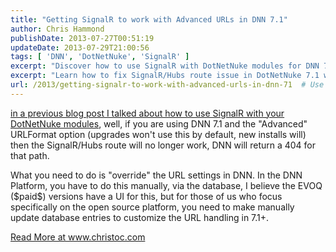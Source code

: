 ```yaml
---
title: "Getting SignalR to work with Advanced URLs in DNN 7.1"
author: Chris Hammond
publishDate: 2013-07-27T00:51:19
updateDate: 2013-07-29T21:00:56
tags: [ 'DNN', 'DotNetNuke', 'SignalR' ]
excerpt: "Discover how to use SignalR with DotNetNuke modules for DNN 7.1 using the 'advanced' URL format, and how to override URL settings in DNN manually."
excerpt: "Learn how to fix SignalR/Hubs route issue in DotNetNuke 7.1 with \"Advanced\" URLFormat. Details on overriding URL settings manually in DNN Platform."
url: /2013/getting-signalr-to-work-with-advanced-urls-in-dnn-71  # Use the generated URL with year
---
```

<p><a href="https://www.chrishammond.com/blog/itemid/2624/using-signalr-with-dotnetnuke-modules">in a previous blog post I talked about how to use SignalR with your DotNetNuke modules</a>, well, if you are using DNN 7.1 and the "Advanced" URLFormat option (upgrades won't use this by default, new installs will) then the SignalR/Hubs route will no longer work, DNN will return a 404 for that path.</p> <p>What you need to do is "override" the URL settings in DNN. In the DNN Platform, you have to do this manually, via the database, I believe the EVOQ ($paid$) versions have a UI for this, but for those of us who focus specifically on the open source platform, you need to make manually update database entries to customize the URL handling in 7.1+.</p> <a href="https://www.christoc.com/tutorials/aid/5">Read More at www.christoc.com</a>




